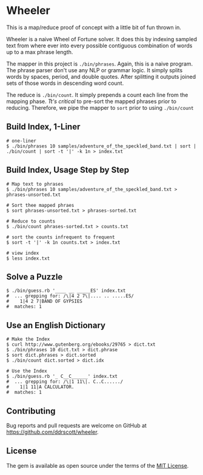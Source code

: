 # Wheeler

This is a map/reduce proof of concept with a little bit of fun thrown in. 

Wheeler is a naive Wheel of Fortune solver. It does this by indexing sampled
text from where ever into every possible contiguous combination of words up
to a max phrase length.

The mapper in this project is `./bin/phrases`. Again, this is a naive program.
The phrase parser don't use any NLP or grammar logic. It simply splits words
by spaces, period, and double quotes. After splitting it outputs joined sets
of those words in descending word count.

The reduce is `./bin/count`. It simply prepends a count each line from the
mapping phase. *Tt's critical* to pre-sort the mapped phrases prior to
reducing. Therefore, we pipe the mapper to `sort` prior to using `./bin/count`


## Build Index, 1-Liner

    # one-liner
    $ ./bin/phrases 10 samples/adventure_of_the_speckled_band.txt | sort | ./bin/count | sort -t '|' -k 1n > index.txt
    
## Build Index, Usage Step by Step

    # Map text to phrases
    $ ./bin/phrases 10 samples/adventure_of_the_speckled_band.txt > phrases-unsorted.txt
    
    # Sort thee mapped phraes
    $ sort phrases-unsorted.txt > phrases-sorted.txt
     
    # Reduce to counts
    $ ./bin/count phrases-sorted.txt > counts.txt
    
    # sort the counts infrequent to frequent
    $ sort -t '|' -k 1n counts.txt > index.txt

    # view index
    $ less index.txt

## Solve a Puzzle

    $ ./bin/guess.rb '____ __ _____ES' index.txt
    #  ... grepping for: /\|4 2 7\|.... .. .....ES/
    #    1|4 2 7|BAND OF GYPSIES
    #  matches: 1

## Use an English Dictionary
    
    # Make the Index
    $ curl http://www.gutenberg.org/ebooks/29765 > dict.txt
    $ ./bin/phrases 10 dict.txt > dict.phrase
    $ sort dict.phrases > dict.sorted
    $ ./bin/count dict.sorted > dict.idx
    
    # Use the Index
    $ ./bin/guess.rb '_ C__C______' index.txt
    #  ... grepping for: /\|1 11\|. C..C....../
    #    1|1 11|A CALCULATOR.
    #  matches: 1

## Contributing

Bug reports and pull requests are welcome on GitHub at https://github.com/ddrscott/wheeler.


## License

The gem is available as open source under the terms of the [MIT License](http://opensource.org/licenses/MIT).

